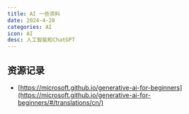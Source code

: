 ```yaml
---
title: AI 一些资料
date: 2024-4-28
categories: AI
icon: AI
desc: 人工智能和ChatGPT
---
```


## 资源记录

- [https://microsoft.github.io/generative-ai-for-beginners](https://microsoft.github.io/generative-ai-for-beginners/#/translations/cn/)
